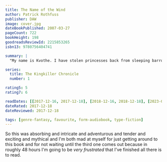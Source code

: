 ```yaml
---
title: The Name of the Wind
author: Patrick Rothfuss
publisher: DAW
image: cover.jpg
dateBookPublished: 2007-03-27
pageCount: 722
bookHeight: 198
goodreadsReviewId: 2215853265
isbn13: 9780756404741

summary: |
  "My name is Kvothe. I have stolen princesses back from sleeping barrow kings. I burned down the town of Trebon. I have spent the night with Felurian and left with both my sanity and my life. I was expelled from the University at a younger age than most people are allowed in. I tread paths by moonlight that others fear to speak of during day. I have talked to Gods, loved women, and written songs that make the minstrels weep. You may have heard of me." So begins a tale unequaled in fantasy literature — the story of a hero told in his own voice. It is a tale of sorrow, a tale of survival, a tale of one man's search for meaning in his universe, and how that search, and the indomitable will that drove it, gave birth to a legend.

series:
  title: The Kingkiller Chronicle
  number: 1

rating5: 5
rating7: 6

readDates: [[2017-12-16, 2017-12-18], [2018-12-16, 2018-12-18], [2023-03-14, 2023-03-21]]
dateRated: 2017-12-18
dateReviewed: 2017-12-18

tags: [genre-fantasy, favourite, form-audiobook, type-fiction]
---
```


So this was absorbing and intricate and adventurous and tender and exciting and mythical and I'm both mad at myself for just getting around to this book and for not waiting until the third one comes out because in roughly 48 hours I'm going to be _very frustrated_ that I've finished all there is to read.
